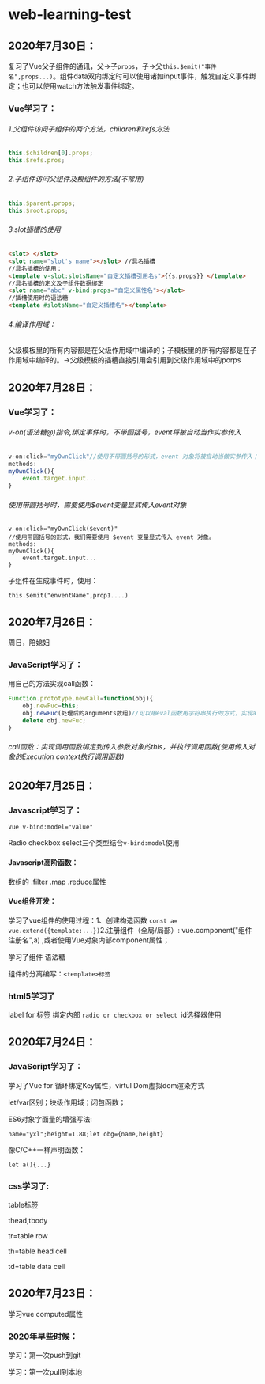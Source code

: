 

# web-learning-test

## 2020年7月30日：

复习了Vue父子组件的通讯，父->子`props`，子->父`this.$emit("事件名",props...)`。组件data双向绑定时可以使用诸如input事件，触发自定义事件绑定；也可以使用watch方法触发事件绑定。

### Vue学习了：

###### 1.父组件访问子组件的两个方法，children和refs方法

```javascript
this.$children[0].props;
this.$refs.pros;
```

###### 2.子组件访问父组件及根组件的方法(不常用)

```javascript
this.$parent.props;
this.$root.props;
```

###### 3.slot插槽的使用

```html
<slot> </slot>
<slot name="slot's name"></slot> //具名插槽
//具名插槽的使用：
<template v-slot:slotsName="自定义插槽引用名s">{{s.props}} </template>
//具名插槽的定义及子组件数据绑定
<slot name="abc" v-bind:props="自定义属性名"></slot>
//插槽使用时的语法糖
<template #slotsName="自定义插槽名"></template>

```

###### 4.编译作用域：

父级模板里的所有内容都是在父级作用域中编译的；子模板里的所有内容都是在子作用域中编译的。->父级模板的插槽直接引用会引用到父级作用域中的porps

## 2020年7月28日：

### Vue学习了：

###### v-on(语法糖@)指令,绑定事件时，不带圆括号，event将被自动当作实参传入

```javascript
v-on:click="myOwnClick"//使用不带圆括号的形式，event 对象将被自动当做实参传入；
methods:
myOwnClick(){
    event.target.input...
}
```

###### 使用带圆括号时，需要使用$event变量显式传入event对象

```
v-on:click="myOwnClick($event)"
//使用带圆括号的形式，我们需要使用 $event 变量显式传入 event 对象。
methods:
myOwnClick(){
    event.target.input...
}
```

子组件在生成事件时，使用：

`this.$emit("enventName",prop1....)`

## 2020年7月26日：

周日，陪媳妇

### JavaScript学习了：

用自己的方法实现call函数：

```javascript
Function.prototype.newCall=function(obj){
    obj.newFuc=this;
    obj.newFuc(处理后的arguments数组)//可以用eval函数用字符串执行的方式，实现arguments函数的传递执行
    delete obj.newFuc;
}
```

###### call函数：实现调用函数绑定到传入参数对象的this，并执行调用函数(使用传入对象的Execution context执行调用函数)

## 2020年7月25日：

### Javascript学习了：

`Vue v-bind:model="value"`

Radio checkbox select三个类型结合`v-bind:model`使用

#### Javascript高阶函数：

数组的 .filter .map .reduce属性

#### Vue组件开发：

学习了vue组件的使用过程：1、创建构造函数 `const a= vue.extend({template:...})`2.注册组件（全局/局部）: vue.component("组件注册名",a) ,或者使用Vue对象内部component属性；

学习了组件 语法糖

组件的分离编写：`<template>标签`

### html5学习了

label for 标签 绑定内部 `radio or checkbox or select `id选择器使用

## 2020年7月24日：

### JavaScript学习了：

学习了Vue for 循环绑定Key属性，virtul Dom虚拟dom渲染方式

let/var区别；块级作用域；闭包函数；

ES6对象字面量的增强写法:

`name="yxl";height=1.88;let obg={name,height}`

像C/C++一样声明函数：

`let a(){...}`

### css学习了:

table标签

thead,tbody

tr=table row

th=table head cell

td=table data cell

## 2020年7月23日：

学习vue  computed属性

### 2020年早些时候：

学习：第一次push到git

学习：第一次pull到本地



